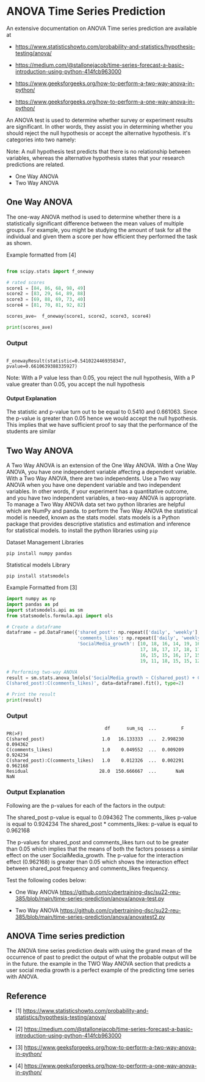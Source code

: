 # ANOVA Time Series Prediction

An extensive documentation on ANOVA Time series prediction are available at

* <https://www.statisticshowto.com/probability-and-statistics/hypothesis-testing/anova/>

* <https://medium.com/@stallonejacob/time-series-forecast-a-basic-introduction-using-python-414fcb963000>

* <https://www.geeksforgeeks.org/how-to-perform-a-two-way-anova-in-python/>

* <https://www.geeksforgeeks.org/how-to-perform-a-one-way-anova-in-python/>


An ANOVA test is used to determine whether survey or 
experiment results are significant. In other words, they 
assist you in determining whether you should reject the 
null hypothesis or accept the alternative hypothesis. it's 
categories into two namely: 

Note: A null hypothesis test predicts that there is 
no relationship between variables, whereas the alternative 
hypothesis states that your research predictions are related.

* One Way ANOVA
* Two Way ANOVA


## One Way ANOVA 

The one-way ANOVA method is used to determine whether there is 
a statistically significant difference between the mean values
of multiple groups. For example, you might be studying the 
amount of task for all the individual and given them a score
per how efficient they performed the task as shown.

Example formatted from [4]

``` python

from scipy.stats import f_oneway

# rated scores
score1 = [84, 86, 68, 98, 49]
score2 = [83, 29, 64, 89, 88]
score3 = [69, 88, 69, 73, 40]
score4 = [81, 70, 81, 92, 82]

scores_ave=  f_oneway(score1, score2, score3, score4)

print(scores_ave)
```

### Output

```

F_onewayResult(statistic=0.5410224469358347, pvalue=0.6610639388335927)

```
Note: With a P value less than 0.05, you reject the null hypothesis,
      With a P value greater than 0.05, you accept the null hypothesis 

#### Output Explanation

The statistic and p-value turn out to be equal to 0.5410 and 0.661063.
Since the p-value is greater than 0.05 hence we would accept the null 
hypothesis. This implies that we have sufficient proof to say that the
performance of the students are similar

## Two Way ANOVA

A Two Way ANOVA is an extension of the One Way ANOVA. With a 
One Way ANOVA, you have one independent variable affecting a dependent 
variable. With a Two Way ANOVA, there are two independents. Use a 
Two way ANOVA when you have one dependent variable and two independent 
variables. In other words, if your experiment has a quantitative outcome, 
and you have two independent variables, a two-way ANOVA is appropriate.
To manage a Two Way ANOVA data set two python libraries are helpful which 
are NumPy and panda. to perform the Two Way ANOVA the
statistical model is needed, known as the stats model. stats models is a
Python package that provides descriptive statistics and estimation and 
inference for statistical models. to install the python
libraries using `pip` 

Dataset Management Libraries
```
pip install numpy pandas
```

Statistical models Library
```
pip install statsmodels
```

Example Formatted from [3]

``` python
import numpy as np
import pandas as pd
import statsmodels.api as sm
from statsmodels.formula.api import ols

# Create a dataframe
dataframe = pd.DataFrame({'shared_post': np.repeat(['daily', 'weekly'], 15),
                          'comments_likes': np.repeat(['daily', 'weekly'], 15),
                          'SocialMedia_growth': [10, 18, 16, 14, 19, 16, 18, 14,
                                                 17, 18, 17, 17, 18, 17, 19, 11,
                                                 16, 15, 15, 16, 17, 15, 16, 15,
                                                 19, 11, 18, 15, 15, 12]})

# Performing two-way ANOVA
result = sm.stats.anova_lm(ols('SocialMedia_growth ~ C(shared_post) + C(comments_likes) +\
C(shared_post):C(comments_likes)', data=dataframe).fit(), type=2)

# Print the result
print(result)
```

### Output

```
                                    df      sum_sq  ...         F    PR(>F)
C(shared_post)                     1.0   16.133333  ...  2.998230  0.094362
C(comments_likes)                  1.0    0.049552  ...  0.009209  0.924234
C(shared_post):C(comments_likes)   1.0    0.012326  ...  0.002291  0.962168
Residual                          28.0  150.666667  ...       NaN       NaN
```

### Output Explanation

Following are the p-values for each of the factors in the output:

The shared_post p-value is equal to 0.094362
The comments_likes p-value is equal to 0.924234
The shared_post * comments_likes: p-value is equal to 0.962168

The p-values for shared_post and comments_likes turn out 
to be greater than 0.05 which implies that the means of 
both the factors possess a similar effect on the user 
SocialMedia_growth. The p-value for the interaction effect 
(0.962168) is greater than 0.05 which shows the interaction 
effect between shared_post frequency and comments_likes frequency.

Test the following codes below:

* One Way ANOVA <https://github.com/cybertraining-dsc/su22-reu-385/blob/main/time-series-prediction/anova/anova-test.py>

* Two Way ANOVA <https://github.com/cybertraining-dsc/su22-reu-385/blob/main/time-series-prediction/anova/anovatest2.py>

## ANOVA Time series prediction

The ANOVA time series prediction deals with using the grand 
mean of the occurrence of past to predict the output of what 
the probable output will be in the future. the example in the TWO Way ANOVA
section that predicts a user social media growth is a perfect example of 
the predicting time series with ANOVA.

## Reference

* [1] <https://www.statisticshowto.com/probability-and-statistics/hypothesis-testing/anova/>

* [2] <https://medium.com/@stallonejacob/time-series-forecast-a-basic-introduction-using-python-414fcb963000>

* [3] <https://www.geeksforgeeks.org/how-to-perform-a-two-way-anova-in-python/>

* [4] <https://www.geeksforgeeks.org/how-to-perform-a-one-way-anova-in-python/>